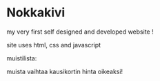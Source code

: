 # Nokkakivi

my very first self designed and developed website !

site uses html, css and javascript

muistilista:

muista vaihtaa kausikortin hinta oikeaksi!

